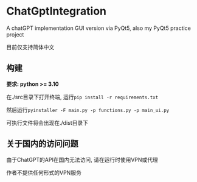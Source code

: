# ChatGptIntegration

A chatGPT implementation GUI version via PyQt5, also my PyQt5 practice project

目前仅支持简体中文



## 构建

**要求: python >= 3.10**

在./src目录下打开终端, 运行`pip install -r requirements.txt`

然后运行`pyinstaller -F main.py -p functions.py -p main_ui.py`

可执行文件将会出现在./dist目录下

## 关于国内的访问问题

由于ChatGPT的API在国内无法访问, 请在运行时使用VPN或代理

作者不提供任何形式的VPN服务
